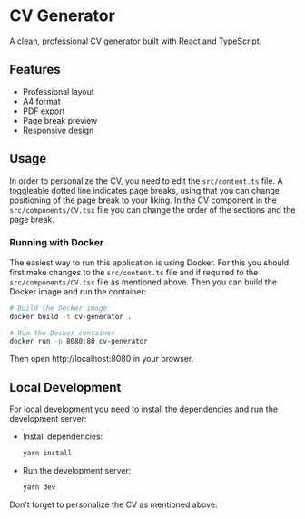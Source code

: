 # CV Generator

A clean, professional CV generator built with React and TypeScript.

## Features

- Professional layout
- A4 format
- PDF export
- Page break preview
- Responsive design

## Usage

In order to personalize the CV, you need to edit the `src/content.ts` file.
A toggleable dotted line indicates page breaks, using that you can change positioning of the page break to your liking.
In the CV component in the `src/components/CV.tsx` file you can change the order of the sections and the page break.

### Running with Docker

The easiest way to run this application is using Docker.
For this you should first make changes to the `src/content.ts` file and if required to the `src/components/CV.tsx` file as mentioned above.
Then you can build the Docker image and run the container:

```bash
# Build the Docker image
docker build -t cv-generator .

# Run the Docker container
docker run -p 8080:80 cv-generator
```

Then open http://localhost:8080 in your browser.

## Local Development

For local development you need to install the dependencies and run the development server:

- Install dependencies:
  ```bash
  yarn install
  ```
- Run the development server:
  ```bash
  yarn dev
  ```

Don't forget to personalize the CV as mentioned above.
